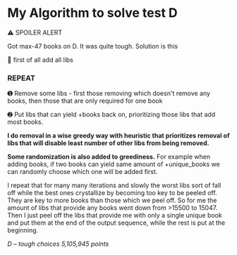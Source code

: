 # My Algorithm to solve test D
⚠ SPOILER ALERT

Got max-47 books on D. It was quite tough. 
Solution is this

🔘 first of all add all libs

### REPEAT
➊ Remove some libs - first those removing which doesn't remove any books, then those that are only required for one book

➋ Put libs that can yield +books back on, prioritizing those libs that add most books.

__I do removal in a wise greedy way with heuristic that prioritizes removal of libs that will disable least number of other libs from being removed.__

__Some randomization is also added to greediness.__ For example when adding books, if two books can yield same amount of +unique_books we can randomly choose which one will be added first.

I repeat that for many many iterations and slowly the worst libs sort of fall off while the best ones crystallize by becoming too key to be peeled off. They are key to more books than those which we peel off.
So for me the amount of libs that provide any books went down from >15500 to 15047.
Then I just peel off the libs that provide me with only a single unique book and put them at the end of the output sequence, while the rest is put at the beginning.

*D – tough choices
5,105,945 points*
